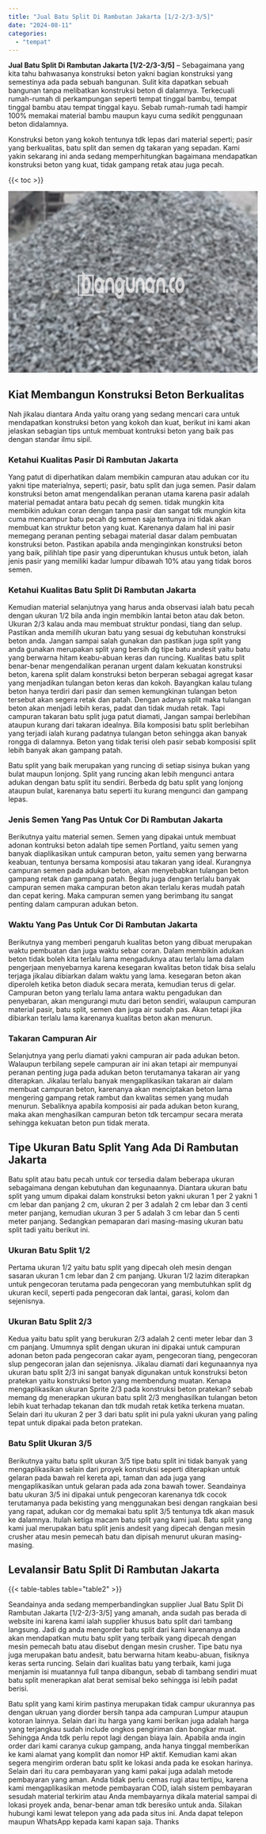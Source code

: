 ```yaml
---
title: "Jual Batu Split Di Rambutan Jakarta [1/2-2/3-3/5]"
date: "2024-08-11"
categories: 
  - "tempat"
---
```


**Jual Batu Split Di Rambutan Jakarta \[1/2-2/3-3/5\]** – Sebagaimana yang kita tahu bahwasanya konstruksi beton yakni bagian konstruksi yang semestinya ada pada sebuah bangunan. Sulit kita dapatkan sebuah bangunan tanpa melibatkan konstruksi beton di dalamnya. Terkecuali rumah-rumah di perkampungan seperti tempat tinggal bambu, tempat tinggal bambu atau tempat tinggal kayu. Sebab rumah-rumah tadi hampir 100% memakai material bambu maupun kayu cuma sedikit penggunaan beton didalamnya.

Konstruksi beton yang kokoh tentunya tdk lepas dari material seperti; pasir yang berkualitas, batu split dan semen dg takaran yang sepadan. Kami yakin sekarang ini anda sedang memperhitungkan bagaimana mendapatkan konstruksi beton yang kuat, tidak gampang retak atau juga pecah.

{{< toc >}}

![Jual Batu Split Di Rambutan Jakarta [1/2-2/3-3/5]](/images/jual-batu-split-26.png)

## Kiat Membangun Konstruksi Beton Berkualitas

Nah jikalau diantara Anda yaitu orang yang sedang mencari cara untuk mendapatkan konstruksi beton yang kokoh dan kuat, berikut ini kami akan jelaskan sebagian tips untuk membuat kontruksi beton yang baik pas dengan standar ilmu sipil.

### Ketahui Kualitas Pasir Di Rambutan Jakarta

Yang patut di diperhatikan dalam membikin campuran atau adukan cor itu yakni tipe materialnya, seperti; pasir, batu split dan juga semen. Pasir dalam konstruksi beton amat mengendalikan peranan utama karena pasir adalah material pemadat antara batu pecah dg semen. tidak mungkin kita membikin adukan coran dengan tanpa pasir dan sangat tdk mungkin kita cuma mencampur batu pecah dg semen saja tentunya ini tidak akan membuat kan struktur beton yang kuat. Karenanya dalam hal ini pasir memegang peranan penting sebagai material dasar dalam pembuatan konstruksi beton. Pastikan apabila anda menginginkan konstruksi beton yang baik, pilihlah tipe pasir yang diperuntukan khusus untuk beton, ialah jenis pasir yang memiliki kadar lumpur dibawah 10% atau yang tidak boros semen.

### Ketahui Kualitas Batu Split Di Rambutan Jakarta

Kemudian material selanjutnya yang harus anda observasi ialah batu pecah dengan ukuran 1/2 bila anda ingin membikin lantai beton atau dak beton. Ukuran 2/3 kalau anda mau membuat struktur pondasi, tiang dan selup. Pastikan anda memilih ukuran batu yang sesuai dg kebutuhan konstruksi beton anda. Jangan sampai salah gunakan dan pastikan juga split yang anda gunakan merupakan split yang bersih dg tipe batu andesit yaitu batu yang berwarna hitam keabu-abuan keras dan runcing. Kualitas batu split benar-benar mengendalikan peranan urgent dalam kekuatan konstruksi beton, karena split dalam konstruksi beton berperan sebagai agregat kasar yang menjadikan tulangan beton keras dan kokoh. Bayangkan kalau tulang beton hanya terdiri dari pasir dan semen kemungkinan tulangan beton tersebut akan segera retak dan patah. Dengan adanya split maka tulangan beton akan menjadi lebih keras, padat dan tidak mudah retak. Tapi campuran takaran batu split juga patut diamati, Jangan sampai berlebihan ataupun kurang dari takaran idealnya. Bila komposisi batu split berlebihan yang terjadi ialah kurang padatnya tulangan beton sehingga akan banyak rongga di dalamnya. Beton yang tidak terisi oleh pasir sebab komposisi split lebih banyak akan gampang patah.

Batu split yang baik merupakan yang runcing di setiap sisinya bukan yang bulat maupun lonjong. Split yang runcing akan lebih mengunci antara adukan dengan batu split itu sendiri. Berbeda dg batu split yang lonjong ataupun bulat, karenanya batu seperti itu kurang mengunci dan gampang lepas.

### Jenis Semen Yang Pas Untuk Cor Di Rambutan Jakarta

Berikutnya yaitu material semen. Semen yang dipakai untuk membuat adonan kontruksi beton adalah tipe semen Portland, yaitu semen yang banyak diaplikasikan untuk campuran beton, yaitu semen yang berwarna keabuan, tentunya bersama komposisi atau takaran yang ideal. Kurangnya campuran semen pada adukan beton, akan menyebabkan tulangan beton gampang retak dan gampang patah. Begitu juga dengan terlalu banyak campuran semen maka campuran beton akan terlalu keras mudah patah dan cepat kering. Maka campuran semen yang berimbang itu sangat penting dalam campuran adukan beton.

### Waktu Yang Pas Untuk Cor Di Rambutan Jakarta

Berikutnya yang memberi pengaruh kualitas beton yang dibuat merupakan waktu pembuatan dan juga waktu sebar coran. Dalam membikin adukan beton tidak boleh kita terlalu lama mengaduknya atau terlalu lama dalam pengerjaan menyebarnya karena kesegaran kwalitas beton tidak bisa selalu terjaga jikalau dibiarkan dalam waktu yang lama. kesegaran beton akan diperoleh ketika beton diaduk secara merata, kemudian terus di gelar. Campuran beton yang terlalu lama antara waktu pengadukan dan penyebaran, akan mengurangi mutu dari beton sendiri, walaupun campuran material pasir, batu split, semen dan juga air sudah pas. Akan tetapi jika dibiarkan terlalu lama karenanya kualitas beton akan menurun.

### Takaran Campuran Air

Selanjutnya yang perlu diamati yakni campuran air pada adukan beton. Walaupun terbilang sepele campuran air ini akan tetapi air mempunyai peranan penting juga pada adukan beton terutamanya takaran air yang diterapkan. Jikalau terlalu banyak mengaplikasikan takaran air dalam membuat campuran beton, karenanya akan menciptakan beton lama mengering gampang retak rambut dan kwalitas semen yang mudah menurun. Sebaliknya apabila komposisi air pada adukan beton kurang, maka akan menghasilkan campuran beton tdk tercampur secara merata sehingga kekuatan beton pun tidak merata.

## Tipe Ukuran Batu Split Yang Ada Di Rambutan Jakarta

Batu split atau batu pecah untuk cor tersedia dalam beberapa ukuran sebagaimana dengan kebutuhan dan kegunaannya. Diantara ukuran batu split yang umum dipakai dalam konstruksi beton yakni ukuran 1 per 2 yakni 1 cm lebar dan panjang 2 cm, ukuran 2 per 3 adalah 2 cm lebar dan 3 centi meter panjang, kemudian ukuran 3 per 5 adalah 3 cm lebar dan 5 centi meter panjang. Sedangkan pemaparan dari masing-masing ukuran batu split tadi yaitu berikut ini.

### Ukuran Batu Split 1/2

Pertama ukuran 1/2 yaitu batu split yang dipecah oleh mesin dengan sasaran ukuran 1 cm lebar dan 2 cm panjang. Ukuran 1/2 lazim diterapkan untuk pengecoran terutama pada pengecoran yang membutuhkan split dg ukuran kecil, seperti pada pengecoran dak lantai, garasi, kolom dan sejenisnya.

### Ukuran Batu Split 2/3

Kedua yaitu batu split yang berukuran 2/3 adalah 2 centi meter lebar dan 3 cm panjang. Umumnya split dengan ukuran ini dipakai untuk campuran adonan beton pada pengecoran cakar ayam, pengecoran tiang, pengecoran slup pengecoran jalan dan sejenisnya. Jikalau diamati dari kegunaannya nya ukuran batu split 2/3 ini sangat banyak digunakan untuk konstruksi beton pratekan yaitu konstruksi beton yang membendung muatan. Kenapa mengaplikasikan ukuran Sprite 2/3 pada konstruksi beton pratekan? sebab memang dg menerapkan ukuran batu split 2/3 menghasilkan tulangan beton lebih kuat terhadap tekanan dan tdk mudah retak ketika terkena muatan. Selain dari itu ukuran 2 per 3 dari batu split ini pula yakni ukuran yang paling tepat untuk dipakai pada beton pratekan.

### Batu Split Ukuran 3/5

Berikutnya yaitu batu split ukuran 3/5 tipe batu split ini tidak banyak yang mengaplikasikan selain dari proyek konstruksi seperti diterapkan untuk gelaran pada bawah rel kereta api, taman dan ada juga yang mengaplikasikan untuk gelaran pada ada zona bawah tower. Seandainya batu ukuran 3/5 ini dipakai untuk pengecoran karenanya tdk cocok terutamanya pada bekisting yang menggunakan besi dengan rangkaian besi yang rapat, adukan cor dg memakai batu split 3/5 tentunya tdk akan masuk ke dalamnya. Itulah ketiga macam batu split yang kami jual. Batu split yang kami jual merupakan batu split jenis andesit yang dipecah dengan mesin crusher atau mesin pemecah batu dan dipisah menurut ukuran masing-masing.

## Levalansir Batu Split Di Rambutan Jakarta

{{< table-tables table="table2" >}}

Seandainya anda sedang memperbandingkan supplier Jual Batu Split Di Rambutan Jakarta \[1/2-2/3-3/5\] yang amanah, anda sudah pas berada di website ini karena kami ialah supplier khusus batu split dari tambang langsung. Jadi dg anda mengorder batu split dari kami karenanya anda akan mendapatkan mutu batu split yang terbaik yang dipecah dengan mesin pemecah batu atau disebut dengan mesin crusher. Tipe batu nya juga merupakan batu andesit, batu berwarna hitam keabu-abuan, fisiknya keras serta runcing. Selain dari kualitas batu yang terbaik, kami juga menjamin isi muatannya full tanpa dibangun, sebab di tambang sendiri muat batu split menerapkan alat berat semisal beko sehingga isi lebih padat berisi.

Batu split yang kami kirim pastinya merupakan tidak campur ukurannya pas dengan ukruan yang diorder bersih tanpa ada campuran Lumpur ataupun kotoran lainnya. Selain dari itu harga yang kami berikan juga adalah harga yang terjangkau sudah include ongkos pengiriman dan bongkar muat. Sehingga Anda tdk perlu repot lagi dengan biaya lain. Apabila anda ingin order dari kami caranya cukup gampang, anda hanya tinggal memberikan ke kami alamat yang komplit dan nomor HP aktif. Kemudian kami akan segera mengirim orderan batu split ke lokasi anda pada ke esokan harinya. Selain dari itu cara pembayaran yang kami pakai juga adalah metode pembayaran yang aman. Anda tidak perlu cemas rugi atau tertipu, karena kami mengaplikasikan metode pembayaran COD, ialah sistem pembayaran sesudah material terkirim atau Anda membayarnya dikala material sampai di lokasi proyek anda, benar-benar aman tdk beresiko untuk anda. Silakan hubungi kami lewat telepon yang ada pada situs ini. Anda dapat telepon maupun WhatsApp kepada kami kapan saja. Thanks
